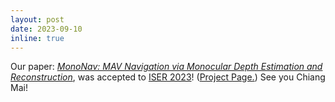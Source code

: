 ```yaml
---
layout: post
date: 2023-09-10
inline: true
---
```


Our paper: [_MonoNav: MAV Navigation via Monocular Depth Estimation and Reconstruction_](/mononav), was accepted to [ISER 2023](https://iser2023.org/)! ([Project Page.](/mononav)) See you Chiang Mai!